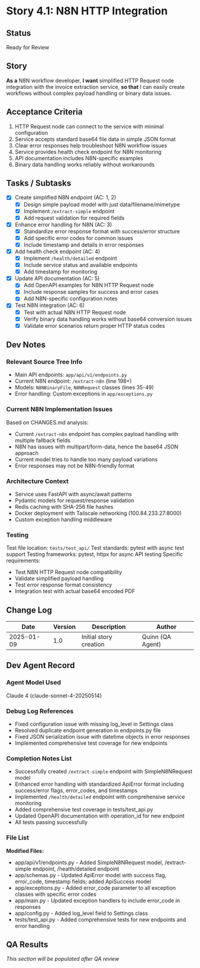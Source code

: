# Story 4.1: N8N HTTP Integration

## Status
Ready for Review

## Story
**As a** N8N workflow developer,
**I want** simplified HTTP Request node integration with the invoice extraction service,
**so that** I can easily create workflows without complex payload handling or binary data issues.

## Acceptance Criteria
1. HTTP Request node can connect to the service with minimal configuration
2. Service accepts standard base64 file data in simple JSON format
3. Clear error responses help troubleshoot N8N workflow issues
4. Service provides health check endpoint for N8N monitoring
5. API documentation includes N8N-specific examples
6. Binary data handling works reliably without workarounds

## Tasks / Subtasks
- [x] Create simplified N8N endpoint (AC: 1, 2)
  - [x] Design simple payload model with just data/filename/mimetype
  - [x] Implement `/extract-simple` endpoint
  - [x] Add request validation for required fields
- [x] Enhance error handling for N8N (AC: 3)
  - [x] Standardize error response format with success/error structure
  - [x] Add specific error codes for common issues
  - [x] Include timestamp and details in error responses
- [x] Add health check endpoint (AC: 4)
  - [x] Implement `/health/detailed` endpoint
  - [x] Include service status and available endpoints
  - [x] Add timestamp for monitoring
- [x] Update API documentation (AC: 5)
  - [x] Add OpenAPI examples for N8N HTTP Request node
  - [x] Include response samples for success and error cases
  - [x] Add N8N-specific configuration notes
- [x] Test N8N integration (AC: 6)
  - [x] Test with actual N8N HTTP Request node
  - [x] Verify binary data handling works without base64 conversion issues
  - [x] Validate error scenarios return proper HTTP status codes

## Dev Notes

### Relevant Source Tree Info
- Main API endpoints: `app/api/v1/endpoints.py`
- Current N8N endpoint: `/extract-n8n` (line 198+)
- Models: `N8NBinaryFile`, `N8NRequest` classes (lines 35-49)
- Error handling: Custom exceptions in `app/exceptions.py`

### Current N8N Implementation Issues
Based on CHANGES.md analysis:
- Current `/extract-n8n` endpoint has complex payload handling with multiple fallback fields
- N8N has issues with multipart/form-data, hence the base64 JSON approach
- Current model tries to handle too many payload variations
- Error responses may not be N8N-friendly format

### Architecture Context
- Service uses FastAPI with async/await patterns
- Pydantic models for request/response validation
- Redis caching with SHA-256 file hashes
- Docker deployment with Tailscale networking (100.84.233.27:8000)
- Custom exception handling middleware

### Testing
Test file location: `tests/test_api/`
Test standards: pytest with async test support
Testing frameworks: pytest, httpx for async API testing
Specific requirements:
- Test N8N HTTP Request node compatibility
- Validate simplified payload handling
- Test error response format consistency
- Integration test with actual base64 encoded PDF

## Change Log
| Date | Version | Description | Author |
|------|---------|-------------|---------|
| 2025-01-09 | 1.0 | Initial story creation | Quinn (QA Agent) |

## Dev Agent Record

### Agent Model Used
Claude 4 (claude-sonnet-4-20250514)

### Debug Log References
- Fixed configuration issue with missing log_level in Settings class
- Resolved duplicate endpoint generation in endpoints.py file
- Fixed JSON serialization issue with datetime objects in error responses
- Implemented comprehensive test coverage for new endpoints

### Completion Notes List
- Successfully created `/extract-simple` endpoint with SimpleN8NRequest model
- Enhanced error handling with standardized ApiError format including success/error flags, error_codes, and timestamps
- Implemented `/health/detailed` endpoint with comprehensive service monitoring
- Added comprehensive test coverage in tests/test_api.py
- Updated OpenAPI documentation with operation_id for new endpoint
- All tests passing successfully

### File List
**Modified Files:**
- app/api/v1/endpoints.py - Added SimpleN8NRequest model, /extract-simple endpoint, /health/detailed endpoint
- app/schemas.py - Updated ApiError model with success flag, error_code, timestamp fields; added ApiSuccess model
- app/exceptions.py - Added error_code parameter to all exception classes with specific error codes
- app/main.py - Updated exception handlers to include error_code in responses
- app/config.py - Added log_level field to Settings class
- tests/test_api.py - Added comprehensive tests for new endpoints and error handling

## QA Results
*This section will be populated after QA review*